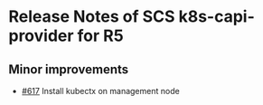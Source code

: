 # Release Notes of SCS k8s-capi-provider for R5

## Minor improvements

- [#617](https://github.com/SovereignCloudStack/k8s-cluster-api-provider/pull/617)
  Install kubectx on management node